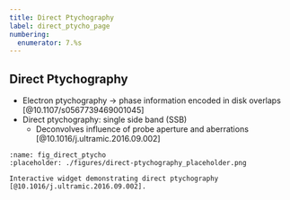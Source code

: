 ```yaml
---
title: Direct Ptychography
label: direct_ptycho_page
numbering:
  enumerator: 7.%s
---
```


## Direct Ptychography

- Electron ptychography &rarr; phase information encoded in disk overlaps [@10.1107/s0567739469001045]
- Direct ptychography: single side band (SSB)
  - Deconvolves influence of probe aperture and aberrations [@10.1016/j.ultramic.2016.09.002]

```{figure} #app:direct-ptychography
:name: fig_direct_ptycho
:placeholder: ./figures/direct-ptychography_placeholder.png

Interactive widget demonstrating direct ptychography [@10.1016/j.ultramic.2016.09.002].
```
